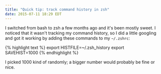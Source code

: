 ```yaml
---
title: "Quick tip: track command history in zsh"
date: 2015-07-11 18:29 EDT
---
```


I switched from bash to zsh a few months ago and it's been mostly sweet. I
noticed that it wasn't tracking my command history, so I did a little googling
and got it working by adding these commands to my `~/.zshrc`:

{% highlight text %}
export HISTFILE=~/.zsh_history
export SAVEHIST=1000
{% endhighlight %}

I picked 1000 kind of randomly; a bigger number would probably be fine or nice.

